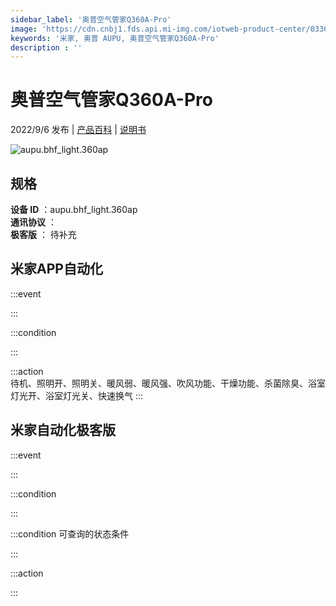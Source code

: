 ```yaml
---
sidebar_label: '奥普空气管家Q360A-Pro'
image: 'https://cdn.cnbj1.fds.api.mi-img.com/iotweb-product-center/0336ec22bf2a6e53578dc3c96ef09c7f_1660211266085.png?GalaxyAccessKeyId=AKVGLQWBOVIRQ3XLEW&Expires=9223372036854775807&Signature=qJTY2hZuKPIEifiHJY49XuvJTVg='
keywords: '米家, 奥普 AUPU, 奥普空气管家Q360A-Pro'
description : ''
---
```

# 奥普空气管家Q360A-Pro

2022/9/6 发布 | [产品百科](https://home.mi.com/webapp/content/baike/product/index.html?model=aupu.bhf_light.360ap/) | [说明书](https://home.mi.com/views/introduction.html?model=aupu.bhf_light.360ap&region=cn)

![aupu.bhf_light.360ap](https://cdn.cnbj1.fds.api.mi-img.com/iotweb-product-center/0336ec22bf2a6e53578dc3c96ef09c7f_1660211266085.png?GalaxyAccessKeyId=AKVGLQWBOVIRQ3XLEW&Expires=9223372036854775807&Signature=qJTY2hZuKPIEifiHJY49XuvJTVg=)

## 规格  
> 
**设备 ID** ：aupu.bhf_light.360ap  
**通讯协议** ：  
**极客版**  ： 待补充 


## 米家APP自动化  

:::event  

:::

:::condition  

:::

:::action   
待机、照明开、照明关、暖风弱、暖风强、吹风功能、干燥功能、杀菌除臭、浴室灯光开、浴室灯光关、快速换气
:::

## 米家自动化极客版  

:::event  

:::

:::condition  

:::

:::condition 可查询的状态条件  

:::

:::action  

:::

        
